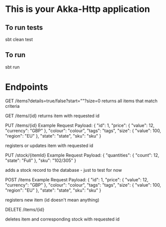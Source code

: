 This is your Akka-Http application
=============================

To run tests
-------------

sbt clean test

To run
-------

sbt run

Endpoints
==========

GET /items?details=true/false?start=""?size=0
returns all items that match criteria

GET /items/{id}
returns item with requested id

PUT /items/{id}
Example Request Payload:
{
  "id": 1,
  "price": {
    "value": 12,
    "currency": "GBP"
   },
  "colour": "colour",
  "tags": "tags",
  "size": {
    "value": 100,
    "region": "EU"
  },
  "state": "state",
  "sku": "sku"
}

registers or updates item with requested id

PUT /stock/{itemId}
Example Request Payload:
{
  "quantities": {
    "count": 12,
    "state": "Full"
   },
  "sku": "102/305"
}

adds a stock record to the database - just to test for now


POST /items
Example Request Payload:
{
  "id": 1,
  "price": {
    "value": 12,
    "currency": "GBP"
   },
  "colour": "colour",
  "tags": "tags",
  "size": {
    "value": 100,
    "region": "EU"
  },
  "state": "state",
  "sku": "sku"
}

registers new item (id doesn't mean anything)

DELETE /items/{id}

deletes item and corresponding stock with requested id